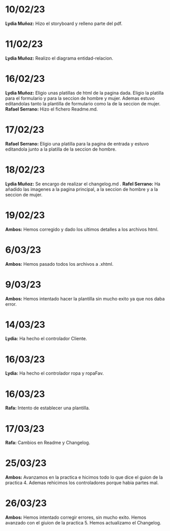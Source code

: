 ﻿# 10/02/23
**Lydia Muñoz:** Hizo el storyboard  y relleno parte del pdf.

# 11/02/23
**Lydia Muñoz:**  Realizo el diagrama entidad-relacion.

# 16/02/23
**Lydia Muñoz:** Eligio unas platillas de html de la pagina dada. Eligio la platilla para el formulario y para la seccion de hombre y mujer. Ademas estuvo editandolas tanto la plantilla de formulario como la de la seccion de mujer.
**Rafael Serrano:**  Hizo el fichero Readme.md.
# 17/02/23
**Rafael Serrano:** Eligio una platilla para la pagina de entrada y estuvo editandola junto a la platilla de la seccion de hombre.

# 18/02/23
**Lydia Muñoz:**  Se encargo de realizar el changelog.md .
**Rafel Serrano:**  Ha añadido las imagenes a la pagina principal, a la seccion de hombre y a la seccion de mujer.

# 19/02/23
**Ambos:** Hemos corregido y  dado los ultimos detalles a los archivos html.


# 6/03/23
**Ambos:** Hemos pasado todos los archivos a .xhtml.

# 9/03/23
**Ambos:** Hemos intentado hacer la plantilla sin mucho exito ya que nos daba error.

# 14/03/23
**Lydia:** Ha hecho el controlador Cliente.

# 16/03/23
**Lydia:** Ha hecho el controlador ropa y ropaFav.

# 16/03/23
**Rafa:** Intento de establecer una plantilla.

# 17/03/23
**Rafa:** Cambios en Readme y Changelog.

# 25/03/23
**Ambos:** Avanzamos en la practica e hicimos todo lo que dice el guion de la practica 4. 
Ademas rehicimos los controladores porque habia partes mal.

# 26/03/23
**Ambos:** Hemos intentado corregir errores, sin mucho exito. Hemos avanzado 
con el giuion de la practica 5. Hemos actualizamo el Changelog.